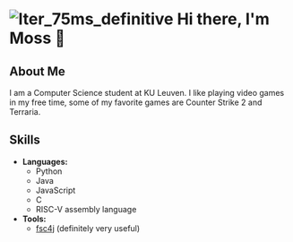 # ![Iter_75ms_definitive](https://github.com/user-attachments/assets/28fb53bb-d1be-44d1-8589-499b523327ed) Hi there, I'm Moss 👋

## About Me

I am a Computer Science student at KU Leuven. I like playing video games in my free time, some of my favorite games are Counter Strike 2 and Terraria.

## Skills

- **Languages:**
  - Python
  - Java
  - JavaScript
  - C
  - RISC-V assembly language
- **Tools:**
  - [fsc4j](https://github.com/fsc4j/fsc4j) (definitely very useful)

<!--
**VagueMossyBoi/VagueMossyBoi** is a ✨ _special_ ✨ repository because its `README.md` (this file) appears on your GitHub profile.

Here are some ideas to get you started:

- 🔭 I’m currently working on ...
- 🌱 I’m currently learning ...
- 👯 I’m looking to collaborate on ...
- 🤔 I’m looking for help with ...
- 💬 Ask me about ...
- 📫 How to reach me: ...
- 😄 Pronouns: ...
- ⚡ Fun fact: ...
-->

